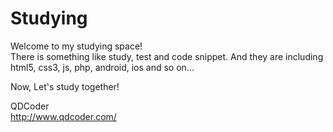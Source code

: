 Studying
========
Welcome to my studying space!<br>
There is something like study, test and code snippet. And they are including html5, css3, js, php, android, ios and so on...<br>
		
Now, Let's study together!

QDCoder<br>
http://www.qdcoder.com/
